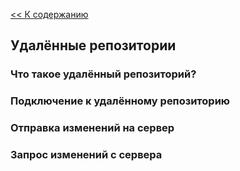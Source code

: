 [<< К содержанию](./readme.md)

## Удалённые репозитории

### Что такое удалённый репозиторий?

### Подключение к удалённому репозиторию

### Отправка изменений на сервер

### Запрос изменений с сервера
